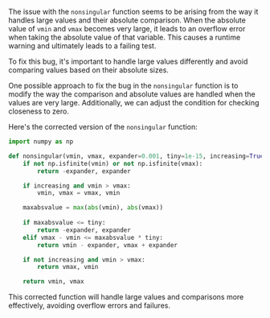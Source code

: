The issue with the `nonsingular` function seems to be arising from the way it handles large values and their absolute comparison. When the absolute value of `vmin` and `vmax` becomes very large, it leads to an overflow error when taking the absolute value of that variable. This causes a runtime warning and ultimately leads to a failing test.

To fix this bug, it's important to handle large values differently and avoid comparing values based on their absolute sizes.

One possible approach to fix the bug in the `nonsingular` function is to modify the way the comparison and absolute values are handled when the values are very large. Additionally, we can adjust the condition for checking closeness to zero.

Here's the corrected version of the `nonsingular` function:

```python
import numpy as np

def nonsingular(vmin, vmax, expander=0.001, tiny=1e-15, increasing=True):
    if not np.isfinite(vmin) or not np.isfinite(vmax):
        return -expander, expander

    if increasing and vmin > vmax:
        vmin, vmax = vmax, vmin

    maxabsvalue = max(abs(vmin), abs(vmax))
    
    if maxabsvalue <= tiny:
        return -expander, expander
    elif vmax - vmin <= maxabsvalue * tiny:
        return vmin - expander, vmax + expander

    if not increasing and vmin > vmax:
        return vmax, vmin

    return vmin, vmax
```

This corrected function will handle large values and comparisons more effectively, avoiding overflow errors and failures.